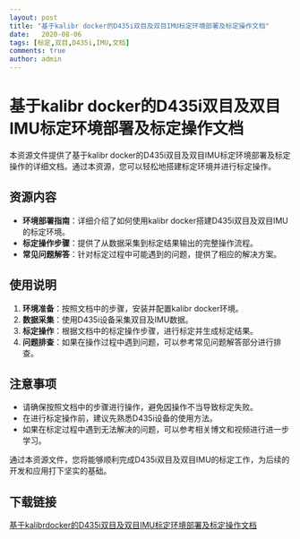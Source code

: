 ```yaml
---
layout: post
title: "基于kalibr docker的D435i双目及双目IMU标定环境部署及标定操作文档"
date:   2020-08-06
tags: [标定,双目,D435i,IMU,文档]
comments: true
author: admin
---
```

# 基于kalibr docker的D435i双目及双目IMU标定环境部署及标定操作文档

本资源文件提供了基于kalibr docker的D435i双目及双目IMU标定环境部署及标定操作的详细文档。通过本资源，您可以轻松地搭建标定环境并进行标定操作。

## 资源内容

- **环境部署指南**：详细介绍了如何使用kalibr docker搭建D435i双目及双目IMU的标定环境。
- **标定操作步骤**：提供了从数据采集到标定结果输出的完整操作流程。
- **常见问题解答**：针对标定过程中可能遇到的问题，提供了相应的解决方案。

## 使用说明

1. **环境准备**：按照文档中的步骤，安装并配置kalibr docker环境。
2. **数据采集**：使用D435i设备采集双目及IMU数据。
3. **标定操作**：根据文档中的标定操作步骤，进行标定并生成标定结果。
4. **问题排查**：如果在操作过程中遇到问题，可以参考常见问题解答部分进行排查。

## 注意事项

- 请确保按照文档中的步骤进行操作，避免因操作不当导致标定失败。
- 在进行标定操作前，建议先熟悉D435i设备的使用方法。
- 如果在标定过程中遇到无法解决的问题，可以参考相关博文和视频进行进一步学习。

通过本资源文件，您将能够顺利完成D435i双目及双目IMU的标定工作，为后续的开发和应用打下坚实的基础。

## 下载链接

[基于kalibrdocker的D435i双目及双目IMU标定环境部署及标定操作文档](https://pan.quark.cn/s/ac78cc57bfdf)